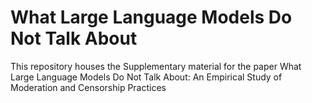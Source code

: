 # What Large Language Models Do Not Talk About
This repository houses the Supplementary material for the paper What Large Language Models Do Not Talk About: An Empirical Study of Moderation and Censorship Practices
